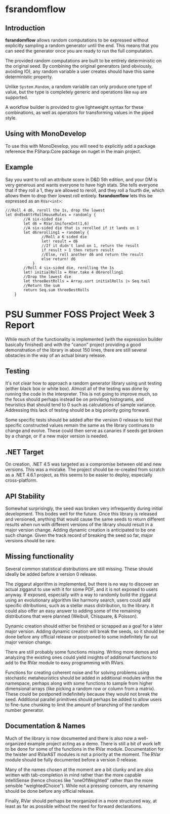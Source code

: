# fsrandomflow

## Introduction

**fsrandomflow** allows random computations to be expressed without explicitly sampling a random generator until the end. This means that you can seed the generator once you are ready to run the full computation.

The provided random computations are built to be entirely deterministic on the original seed. By combining the original generators (and obviously, avoiding IO), any random variable a user creates should have this same deterministic property.

Unlike ```System.Random```, a random variable can only produce one type of value, but the type is completely generic and operations like ```map``` are supported.

A workflow builder is provided to give lightweight syntax for these combinations, as well as operators for transforming values in the piped style.

## Using with MonoDevelop

To use this with MonoDevelop, you will need to explicitly add a package reference the FSharp.Core package on nuget in the main project.

## Example

Say you want to roll an attribute score in D&D 5th edition, and your DM is very generous and wants everyone to have high stats. She tells everyone that if they roll a 1, they are allowed to reroll, and they roll a fourth die, which allows them to drop their lowest roll entirely. **fsrandomflow** lets this be expressed as an ```RVar<int>```:

```F#
///Roll 4 d6, reroll the 1s, drop the lowest
let dnd5eAttrRollHouseRules = randomly {
        //A six-sided die
        let d6 = RVar.UniformInt(1,6)
        //A six-sided die that is rerolled if it lands on 1
        let d6rerolling1 = randomly {
                //Roll a 6 sided die
                let! result = d6
                //If it didn't land on 1, return the result
                if result > 1 then return result
                //Else, roll another d6 and return the result
                else return! d6
            }
        //Roll 4 six-sided die, rerolling the 1s
        let! initialRolls = RVar.take 4 d6rerolling1
        //Drop the lowest die
        let threeBestRolls = Array.sort initialRolls |> Seq.tail
        //Return the sum
        return Seq.sum threeBestRolls
    }
```

# PSU Summer FOSS Project Week 3 Report

While much of the functionality is implemented (with the expression builder basically finished) 
and with the "canon" project providing a good demonstration of the library in about 150 lines, 
there are still several obstacles in the way of an actual binary release.

## Testing

It's not clear how to approach a random generator library using unit testing (either black box
or white box). Almost all of the testing was done by running the code in the interpreter. This 
is not going to improve much, so the focus should perhaps instead be on providing histograms, and
heuristics that should tend to 0 such as calculations of sample variance. Addressing this lack
of testing should be a big priority going forward.

Some specific tests should be added after the version 0 release to test that specific constructed
values remain the same as the library continues to change and evolve. These could then serve as
canaries if seeds get broken by a change, or if a new major version is needed.

## .NET Target

On creation, .NET 4.5 was targeted as a compromise between old and new versions. This was a mistake.
The project should be re-created from scratch as a .NET 4.6.1 project, as this seems to be easier
to deploy, especially cross-platform.

## API Stability

Somewhat surprisingly, the seed was broken very infrequently during initial development. This bodes
well for the future. Once this library is released and versioned, anything that would cause the same
seeds to return different results when run with different versions of the library should result in
a major version change. Adding dynamic creation is anticipated to be one such change. Given the track
record of breaking the seed so far, major versions should be rare.

## Missing functionality

Several common statistical distributions are still missing. These should ideally be added before 
a version 0 release.

The ziggarut algorithm is implemented, but there is no way to discover an actual ziggarut to use
with it for some PDF, and it is not exposed to users anyway. If exposed, especially with a way 
to randomly build the ziggarut using an evolutionary algorithm like harmony search, users could
add specific ditributions, such as a stellar mass distribution, to the library. It could also 
offer an easy answer to adding some of the remaining distributions that were planned 
(Weibull, Chisquare, & Poisson).

Dynamic creation should either be finished or scrapped as a goal for a later major version. Adding
dynamic creation will break the seeds, so it should be done before any official release or postponed 
to some indefinitely far out major version change.

There are still probably some functions missing. Writing more demos and analyzing the existing ones
could yield insights of additional functions to add to the RVar module to easy programming with RVars.

Functions for creating coherent noise and for solving problems using stochastic metaheuristics should
be added in additional modules within the namespace, perhaps along with some functions to sample 
from higher dimensional arrays (like picking a random row or column from a matrix). These could be 
postponed indefinitely because they would not break the seed.
Additional parallel primitives should perhaps be added to allow users to fine-tune chunking to
limit the amount of branching of the random number generator.

## Documentation & Names

Much of the library is now documented and there is also now a well-organized example project
acting as a demo. There is still a bit of work left to be done for some of the functions in 
the RVar module. Documentation for the twister and RVarAST modules is not a priority at the moment.
The RVar module should be fully documented before a version 0 release.

Many of the names chosen at the moment are a bit clunky and are also written with tab-completion
in mind rather than the more capable IntelliSense (hence choices like "oneOfWeighted" rather than
the more sensible "weightedChoice"). While not a pressing concern, any renaming should be done 
before any official release.

Finally, RVar should perhaps be reorganized in a more structured way, at least as far as possible 
without the need for forward declarations.